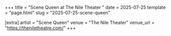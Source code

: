 +++
title = "Scene Queen at The Nile Theater "
date = 2025-07-25
template = "page.html"
slug = "2025-07-25-scene-queen"

[extra]
artist = "Scene Queen"
venue = "The Nile Theater"
venue_url = "https://theniletheatre.com/"
+++
